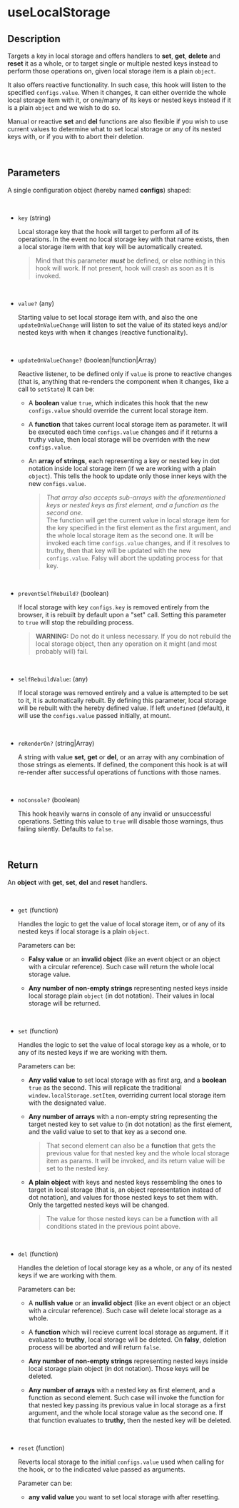 # useLocalStorage

## Description

Targets a key in local storage and offers handlers to **set**, **get**, **delete** and **reset** it as a whole, or to target single or multiple nested keys instead to perform those operations on, given local storage item is a plain `object`.

It also offers reactive functionality. In such case, this hook will listen to the specified `configs.value`. When it changes, it can either override the whole local storage item with it, or one/many of its keys or nested keys instead if it is a plain `object` and we wish to do so.

Manual or reactive **set** and **del** functions are also flexible if you wish to use current values to determine what to set local storage or any of its nested keys with, or if you with to abort their deletion.

<br />

## Parameters

A single configuration object (hereby named **configs**) shaped:

<br />

- `key` (string)

  Local storage key that the hook will target to perform all of its operations. In the event no local storage key with that name exists, then a local storage item with that key will be automatically created.

  > Mind that this parameter **_must_** be defined, or else nothing in this hook will work. If not present, hook will crash as soon as it is invoked.

<br />

- `value?` (any)

  Starting value to set local storage item with, and also the one `updateOnValueChange` will listen to set the value of its stated keys and/or nested keys with when it changes (reactive functionality).

<br />

- `updateOnValueChange?` (boolean|function|Array)

  Reactive listener, to be defined only if `value` is prone to reactive changes (that is, anything that re-renders the component when it changes, like a call to `setState`) It can be:

  - A **boolean** value `true`, which indicates this hook that the new `configs.value` should override the current local storage item.

  - A **function** that takes current local storage item as parameter. It will be executed each time `configs.value` changes and if it returns a truthy value, then local storage will be overriden with the new `configs.value`.

  - An **array of strings**, each representing a key or nested key in dot notation inside local storage item (if we are working with a plain `object`). This tells the hook to update only those inner keys with the new `configs.value`.

    > _That array also accepts sub-arrays with the aforementioned keys or nested keys as first element, and a function as the second one_.\
    > The function will get the current value in local storage item for the key specified in the first element as the first argument, and the whole local storage item as the second one. It will be invoked each time `configs.value` changes, and if it resolves to truthy, then that key will be updated with the new `configs.value`. Falsy will abort the updating process for that key.

<br />

- `preventSelfRebuild?` (boolean)

  If local storage with key `configs.key` is removed entirely from the browser, it is rebuilt by default upon a "set" call. Setting this parameter to `true` will stop the rebuilding process.

  > **WARNING:** Do not do it unless necessary. If you do not rebuild the local storage object, then any operation on it might (and most probably will) fail.

<br />

- `selfRebuildValue`: (any)

  If local storage was removed entirely and a value is attempted to be set to it, it is automatically rebuilt. By defining this parameter, local storage will be rebuilt with the hereby defined value. If left `undefined` (default), it will use the `configs.value` passed initially, at mount.

<br />

- `reRenderOn?` (string|Array)

  A string with value **set**, **get** or **del**, or an array with any combination of those strings as elements. If defined, the component this hook is at will re-render after successful operations of functions with those names.

<br />

- `noConsole?` (boolean)

  This hook heavily warns in console of any invalid or unsuccessful operations. Setting this value to `true` will disable those warnings, thus failing silently. Defaults to `false`.

<br />

## Return

An **object** with **get**, **set**, **del** and **reset** handlers.

<br />

- `get` (function)

  Handles the logic to get the value of local storage item, or of any of its
  nested keys if local storage is a plain `object`.

  Parameters can be:

  - **Falsy value** or an **invalid object** (like an event object or an object with a circular reference). Such case will return the whole local storage value.

  - **Any number of non-empty strings** representing nested keys inside local storage plain `object` (in dot notation). Their values in local storage will be returned.

<br />

- `set` (function)

  Handles the logic to set the value of local storage key as a whole, or to
  any of its nested keys if we are working with them.

  Parameters can be:

  - **Any valid value** to set local storage with as first arg, and a **boolean** `true` as the second. This will replicate the traditional `window.localStorage.setItem`, overriding current local storage item with the designated value.

  - **Any number of arrays** with a non-empty string representing the target nested key to set value to (in dot notation) as the first element, and the valid value to set to that key as a second one.

    > That second element can also be a **function** that gets the previous value for that nested key and the whole local storage item as params. It will be invoked, and its return value will be set to the nested key.

  - **A plain object** with keys and nested keys ressembling the ones to target in local storage (that is, an object representation instead of dot notation), and values for those nested keys to set them with. Only the targetted nested keys will be changed.

    > The value for those nested keys can be a **function** with all conditions stated in the previous point above.

<br />

- `del` (function)

  Handles the deletion of local storage key as a whole, or any of its nested keys if we are working with them.

  Parameters can be:

  - A **nullish value** or an **invalid object** (like an event object or an object with a circular reference). Such case will delete local storage as a whole.

  - A **function** which will recieve current local storage as argument. If it evaluates to **truthy**, local storage will be deleted. On **falsy**, deletion process will be aborted and will return `false`.

  - **Any number of non-empty strings** representing nested keys inside local storage plain object (in dot notation). Those keys will be deleted.

  - **Any number of arrays** with a nested key as first element, and a function as second element. Such case will invoke the function for that nested key passing its previous value in local storage as a first argument, and the whole local storage value as the second one. If that function evaluates to **truthy**, then the nested key will be deleted.

<br />

- `reset` (function)

  Reverts local storage to the initial `configs.value` used when calling for the hook, or to the indicated value passed as arguments.

  Parameter can be:

  - **any valid value** you want to set local storage with after resetting.
